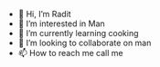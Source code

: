 - 👋 Hi, I’m Radit
- 👀 I’m interested in Man
- 🌱 I’m currently learning cooking
- 💞️ I’m looking to collaborate on man
- 📫 How to reach me call me

<!---
Radit2233/Radit2233 is a ✨ special ✨ repository because its `README.md` (this file) appears on your GitHub profile.
You can click the Preview link to take a look at your changes.
--->

